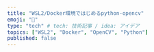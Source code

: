 ```yaml
---
title: "WSL2/Docker環境ではじめるpython-opencv"
emoji: "🦁"
type: "tech" # tech: 技術記事 / idea: アイデア
topics: ["WSL2", "Docker", "OpenCV", "Python"]
published: false
---
```

